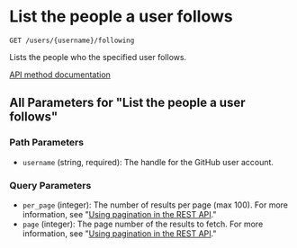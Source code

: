 # List the people a user follows

`GET /users/{username}/following`

Lists the people who the specified user follows.

[API method documentation](https://docs.github.com/rest/users/followers#list-the-people-a-user-follows)

## All Parameters for "List the people a user follows"

### Path Parameters

- `username` (string, required): The handle for the GitHub user account.
### Query Parameters

- `per_page` (integer): The number of results per page (max 100). For more information, see "[Using pagination in the REST API](https://docs.github.com/rest/using-the-rest-api/using-pagination-in-the-rest-api)."
- `page` (integer): The page number of the results to fetch. For more information, see "[Using pagination in the REST API](https://docs.github.com/rest/using-the-rest-api/using-pagination-in-the-rest-api)."